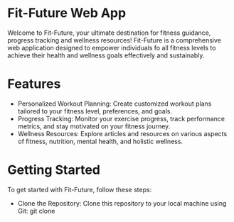 # Fit-Future Web App

Welcome to Fit-Future, your ultimate destination for fitness guidance, progress tracking and wellness resources! Fit-Future is a comprehensive web application designed to empower individuals fo all fitness levels to achieve their health and wellness goals effectively and sustainably.

# Features

- Personalized Workout Planning: Create customized workout plans tailored to your fitness level, preferences, and goals.
- Progress Tracking: Monitor your exercise progress, track performance metrics, and stay motivated on your fitness journey.
- Wellness Resources: Explore articles and resources on various aspects of fitness, nutrition, mental health, and holistic wellness.

# Getting Started 

To get started with Fit-Future, follow these steps:

- Clone the Repository: Clone this repository to your local machine using Git:
git clone <repository-url>
